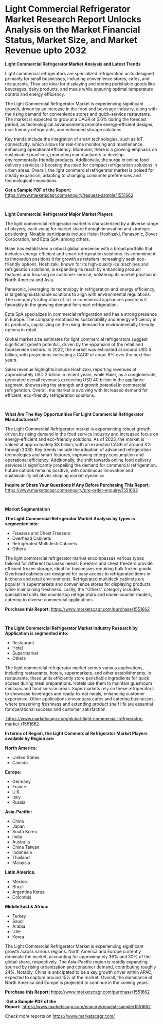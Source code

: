 <p><h1>Light Commercial Refrigerator Market Research Report Unlocks Analysis on the Market Financial Status, Market Size, and Market Revenue upto 2032</h1></p><p><strong>Light Commercial Refrigerator Market Analysis and Latest Trends</strong></p>
<p><p>Light commercial refrigerators are specialized refrigeration units designed primarily for small businesses, including convenience stores, cafes, and restaurants. They are ideal for displaying and storing perishable goods like beverages, dairy products, and meals while ensuring optimal temperature control and energy efficiency. </p><p>The Light Commercial Refrigerator Market is experiencing significant growth, driven by an increase in the food and beverage industry, along with the rising demand for convenience stores and quick-service restaurants. The market is expected to grow at a CAGR of 5.6% during the forecast period, as technological advancements promote energy-efficient designs, eco-friendly refrigerants, and enhanced storage solutions. </p><p>Key trends include the integration of smart technologies, such as IoT connectivity, which allows for real-time monitoring and maintenance, enhancing operational efficiency. Moreover, there is a growing emphasis on sustainable practices, prompting manufacturers to develop environmentally-friendly products. Additionally, the surge in online food delivery services is boosting the need for compact refrigeration solutions in urban areas. Overall, the light commercial refrigerator market is poised for steady expansion, adapting to changing consumer preferences and technological innovations.</p></p>
<p><strong>Get a Sample PDF of the Report:&nbsp;</strong> <a href="https://www.marketscagr.com/enquiry/request-sample/1551662?utm_campaign=2566&utm_medium=2&utm_source=Github&utm_content=ia&utm_term=11042025&utm_id=light-commercial-refrigerator">https://www.marketscagr.com/enquiry/request-sample/1551662</a></p>
<p>&nbsp;</p>
<p><strong>Light Commercial Refrigerator Major Market Players</strong></p>
<p><p>The light commercial refrigerator market is characterized by a diverse range of players, each vying for market share through innovation and strategic positioning. Notable participants include Haier, Hoshizaki, Panasonic, Dover Corporation, and Epta SpA, among others.</p><p>Haier has established a robust global presence with a broad portfolio that includes energy-efficient and smart refrigeration solutions. Its commitment to innovation positions it for growth as retailers increasingly seek eco-friendly options. Hoshizaki, known for its high-quality ice machines and refrigeration solutions, is expanding its reach by enhancing product features and focusing on customer service, bolstering its market position in North America and Asia.</p><p>Panasonic, leveraging its technology in refrigeration and energy efficiency, is targeting sustainable solutions to align with environmental regulations. The company's integration of IoT in commercial appliances positions it favorably in the growing demand for smart refrigeration.</p><p>Epta SpA specializes in commercial refrigeration and has a strong presence in Europe. The company emphasizes sustainability and energy efficiency in its products, capitalizing on the rising demand for environmentally friendly options in retail.</p><p>Global market size estimates for light commercial refrigerators suggest significant growth potential, driven by the expansion of the retail and foodservice sectors. In 2022, the market was estimated at around USD 5 billion, with projections indicating a CAGR of about 6% over the next five years.</p><p>Sales revenue highlights include Hoshizaki, reporting revenues of approximately USD 2 billion in recent years, while Haier, as a conglomerate, generated overall revenues exceeding USD 40 billion in the appliance segment, showcasing the strength and growth potential in commercial refrigeration. Overall, the market is evolving with increased demand for efficient, eco-friendly refrigeration solutions.</p></p>
<p>&nbsp;</p>
<p><strong>What Are The Key Opportunities For Light Commercial Refrigerator Manufacturers?</strong></p>
<p><p>The Light Commercial Refrigerator market is experiencing robust growth, driven by rising demand in the food service industry and increased focus on energy-efficient and eco-friendly solutions. As of 2023, the market is valued at approximately $X billion, with an expected CAGR of around X% through 2030. Key trends include the adoption of advanced refrigeration technologies and smart features, improving energy consumption and operational efficiency. Additionally, the shift towards online food delivery services is significantly propelling the demand for commercial refrigeration. Future outlook remains positive, with continuous innovation and sustainability initiatives shaping market dynamics.</p></p>
<p><strong>Inquire or Share Your Questions If Any Before Purchasing This Report:</strong> <a href="https://www.marketscagr.com/enquiry/pre-order-enquiry/1551662?utm_campaign=2566&utm_medium=2&utm_source=Github&utm_content=ia&utm_term=11042025&utm_id=light-commercial-refrigerator">https://www.marketscagr.com/enquiry/pre-order-enquiry/1551662</a></p>
<p>&nbsp;</p>
<p><strong>Market Segmentation</strong></p>
<p><strong>The Light Commercial Refrigerator Market Analysis by types is segmented into:</strong></p>
<p><ul><li>Freezers and Chest Freezers</li><li>Overhead Cabinets</li><li>Refrigerated Multideck Cabinets</li><li>Others</li></ul></p>
<p><p>The light commercial refrigerator market encompasses various types tailored for different business needs. Freezers and chest freezers provide efficient frozen storage, ideal for businesses requiring bulk frozen goods. Overhead cabinets are designed for easy access to refrigerated items in kitchens and retail environments. Refrigerated multideck cabinets are popular in supermarkets and convenience stores for displaying products while maintaining freshness. Lastly, the "Others" category includes specialized units like countertop refrigerators and under-counter models, catering to diverse commercial applications.</p></p>
<p><strong>Purchase this Report:&nbsp;</strong><a href="https://www.marketscagr.com/purchase/1551662?utm_campaign=2566&utm_medium=2&utm_source=Github&utm_content=ia&utm_term=11042025&utm_id=light-commercial-refrigerator">https://www.marketscagr.com/purchase/1551662</a></p>
<p>&nbsp;</p>
<p><strong>The Light Commercial Refrigerator Market Industry Research by Application is segmented into:</strong></p>
<p><ul><li>Restaurant</li><li>Hotel</li><li>Supermarket</li><li>Others</li></ul></p>
<p><p>The light commercial refrigerator market serves various applications, including restaurants, hotels, supermarkets, and other establishments. In restaurants, these units efficiently store perishable ingredients for quick access during meal preparations. Hotels use them to maintain guestroom minibars and food service areas. Supermarkets rely on these refrigerators to showcase beverages and ready-to-eat meals, enhancing customer experience. Other applications encompass cafés and catering businesses, where preserving freshness and extending product shelf life are essential for operational success and customer satisfaction.</p></p>
<p><a href="https://www.marketscagr.com/global-light-commercial-refrigerator-market-r1551662?utm_campaign=2566&utm_medium=2&utm_source=Github&utm_content=ia&utm_term=11042025&utm_id=light-commercial-refrigerator">&nbsp;https://www.marketscagr.com/global-light-commercial-refrigerator-market-r1551662</a></p>
<p><strong>In terms of Region, the Light Commercial Refrigerator Market Players available by Region are:</strong></p>
<p>
    <p> <strong> North America: </strong>
        <ul>
            <li>United States</li>
            <li>Canada</li>
        </ul>
        </p> 
    <p> <strong> Europe: </strong>
        <ul>
            <li>Germany</li>
            <li>France</li>
            <li>U.K.</li>
            <li>Italy</li>
            <li>Russia</li>
        </ul>
        </p> 
    <p> <strong> Asia-Pacific: </strong>
        <ul>
            <li>China</li>
            <li>Japan</li>
            <li>South Korea</li>
            <li>India</li>
            <li>Australia</li>
            <li>China Taiwan</li>
            <li>Indonesia</li>
            <li>Thailand</li>
            <li>Malaysia</li>
        </ul>
        </p> 
    <p> <strong> Latin America: </strong>
        <ul>
            <li>Mexico</li>
            <li>Brazil</li>
            <li>Argentina Korea</li>
            <li>Colombia</li>
        </ul>
        </p> 
    <p> <strong> Middle East & Africa: </strong>
        <ul>
            <li>Turkey</li>
            <li>Saudi</li>
            <li>Arabia</li>
            <li>UAE</li>
            <li>Korea</li>
        </ul>
    </p>
    </p>
<p><p>The Light Commercial Refrigerator Market is experiencing significant growth across various regions. North America and Europe currently dominate the market, accounting for approximately 36% and 30% of the global share, respectively. The Asia-Pacific region is rapidly expanding, spurred by rising urbanization and consumer demand, contributing roughly 24%. Notably, China is anticipated to be a key growth driver within APAC, expected to capture around 15% of the market. Overall, the dominance of North America and Europe is projected to continue in the coming years.</p></p>
<p><strong>Purchase this Report: </strong><a href="https://www.marketscagr.com/purchase/1551662?utm_campaign=2566&utm_medium=2&utm_source=Github&utm_content=ia&utm_term=11042025&utm_id=light-commercial-refrigerator">https://www.marketscagr.com/purchase/1551662</a></p>
<p>&nbsp;<strong>Get a Sample PDF of the Report:&nbsp;&nbsp;</strong><a href="https://www.marketscagr.com/enquiry/request-sample/1551662?utm_campaign=2566&utm_medium=2&utm_source=Github&utm_content=ia&utm_term=11042025&utm_id=light-commercial-refrigerator">https://www.marketscagr.com/enquiry/request-sample/1551662</a></p>
<p><strong></strong></p>
<p>Check more reports on <a href="https://www.marketscagr.com/?utm_campaign=2566&utm_medium=2&utm_source=Github&utm_content=ia&utm_term=11042025&utm_id=light-commercial-refrigerator">https://www.marketscagr.com/</a></p>